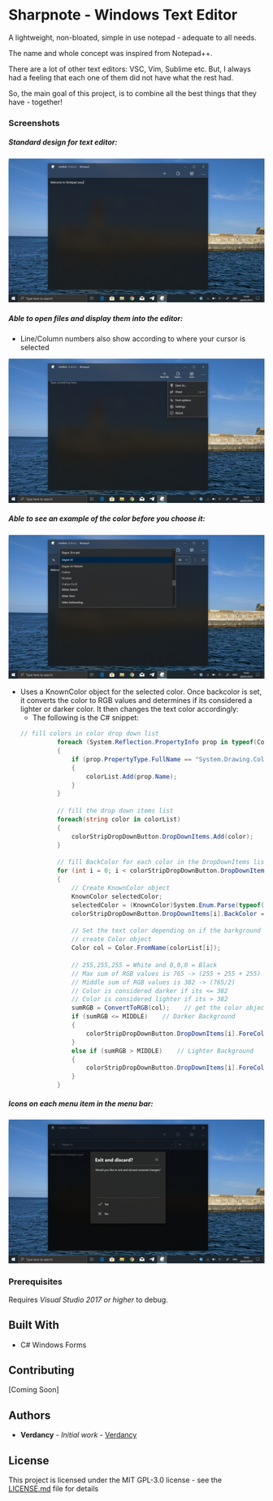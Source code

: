 # Sharpnote - Windows Text Editor

A lightweight, non-bloated, simple in use notepad - adequate to all needs.

The name and whole concept was inspired from Notepad++.


There are a lot of other text editors: VSC, Vim, Sublime etc. 
But, I always had a feeling that each one of them did not have what the rest had.

So, the main goal of this project, is to combine all the best things that they have - together!


### Screenshots

##### Standard design for text editor:

![Image of Program](screenshots/1.png)

##### Able to open files and display them into the editor:

* Line/Column numbers also show according to where your cursor is selected

![Image of Program](screenshots/2.png)

##### Able to see an example of the color before you choose it:

![Image of Program](screenshots/3.png)


* Uses a KnownColor object for the selected color. Once backcolor is set, it converts the color to RGB values and
determines if its considered a lighter or darker color. It then changes the text color accordingly:
  * The following is the C# snippet:
  ```csharp
  // fill colors in color drop down list
            foreach (System.Reflection.PropertyInfo prop in typeof(Color).GetProperties())
            {
                if (prop.PropertyType.FullName == "System.Drawing.Color")
                {
                    colorList.Add(prop.Name);     
                }
            }
           
            // fill the drop down items list
            foreach(string color in colorList)
            {
                colorStripDropDownButton.DropDownItems.Add(color);
            }

            // fill BackColor for each color in the DropDownItems list
            for (int i = 0; i < colorStripDropDownButton.DropDownItems.Count; i++)
            {
                // Create KnownColor object
                KnownColor selectedColor;
                selectedColor = (KnownColor)System.Enum.Parse(typeof(KnownColor), colorList[i]);    // parse to a KnownColor
                colorStripDropDownButton.DropDownItems[i].BackColor = Color.FromKnownColor(selectedColor);    // set the BackColor to its appropriate list item

                // Set the text color depending on if the barkground is darker or lighter
                // create Color object
                Color col = Color.FromName(colorList[i]);

                // 255,255,255 = White and 0,0,0 = Black
                // Max sum of RGB values is 765 -> (255 + 255 + 255)
                // Middle sum of RGB values is 382 -> (765/2)
                // Color is considered darker if its <= 382
                // Color is considered lighter if its > 382
                sumRGB = ConvertToRGB(col);    // get the color objects sum of the RGB value
                if (sumRGB <= MIDDLE)    // Darker Background
                {
                    colorStripDropDownButton.DropDownItems[i].ForeColor = Color.White;    // set to White text
                }
                else if (sumRGB > MIDDLE)    // Lighter Background
                {
                    colorStripDropDownButton.DropDownItems[i].ForeColor = Color.Black;    // set to Black text
                }
            }
  ```


##### Icons on each menu item in the menu bar:

![Image of Program](screenshots/4.png)

### Prerequisites

Requires *Visual Studio 2017 or higher* to debug. 

## Built With

* C# Windows Forms

## Contributing

[Coming Soon]

## Authors

* **Verdancy** - *Initial work* - [Verdancy]( https://github.com/Verdancy )

## License

This project is licensed under the MIT GPL-3.0 license - see the [LICENSE.md](LICENSE.md) file for details



